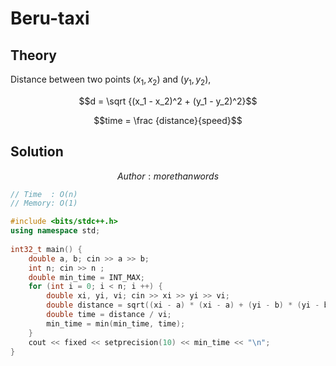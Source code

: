 # Beru-taxi
## Theory
Distance between two points $(x_1, x_2)$ and $(y_1, y_2)$, 

$$d = \sqrt {(x_1 - x_2)^2 + (y_1 - y_2)^2}$$

$$time = \frac {distance}{speed}$$

## Solution
$$Author : morethanwords$$
```c++
// Time  : O(n)
// Memory: O(1)

#include <bits/stdc++.h>
using namespace std;
 
int32_t main() {
    double a, b; cin >> a >> b;
    int n; cin >> n ;
    double min_time = INT_MAX;
    for (int i = 0; i < n; i ++) {
        double xi, yi, vi; cin >> xi >> yi >> vi;
        double distance = sqrt((xi - a) * (xi - a) + (yi - b) * (yi - b));
        double time = distance / vi;
        min_time = min(min_time, time);
    }
    cout << fixed << setprecision(10) << min_time << "\n";
}
```
